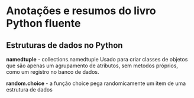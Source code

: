 # Anotações e resumos do livro Python fluente

## Estruturas de dados no Python

**namedtuple** - collections.namedtuple Usado para criar classes de objetos que são apenas um agrupamento de atributos, sem metodos próprios, como um registro no banco de dados.

**random.choice** - a função choice pega randomicamente um item de uma estrutura de dados
